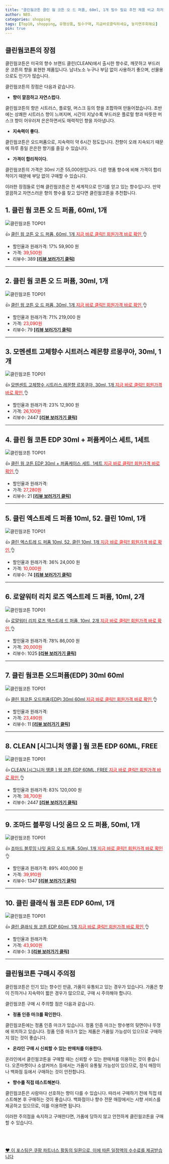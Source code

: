 ```yaml
---
title: "클린웜코튼 클린 웜 코튼 오 드 퍼퓸, 60ml, 1개 필수 필요 추천 제품 비교 최저 가격 비교 장점 구매 후기 구매평"
author: NEO.
categories: shopping
tags: [Top10, shopping, 유행상품, 필수구매, 지금바로클릭하세요, 놓치면후회해요]
pin: true
---
```

**<h2>클린웜코튼의 장점</h2>**

클린웜코튼은 미국의 향수 브랜드 클린(CLEAN)에서 출시한 향수로, 깨끗하고 부드러운 코튼의 향을 표현한 제품입니다. 남녀노소 누구나 부담 없이 사용하기 좋으며, 선물용으로도 인기가 많습니다.

클린웜코튼의 장점은 다음과 같습니다.

* **향이 깔끔하고 자연스럽다.**

클린웜코튼의 향은 시트러스, 플로럴, 머스크 등의 향을 조합하여 만들어졌습니다. 초반에는 상쾌한 시트러스 향이 느껴지며, 시간이 지날수록 부드러운 플로럴 향과 따뜻한 머스크 향이 어우러져 은은하면서도 매력적인 향을 자아냅니다.

* **지속력이 좋다.**

클린웜코튼은 오드퍼퓸으로, 지속력이 약 6시간 정도입니다. 잔향이 오래 지속되기 때문에 하루 종일 은은한 향기를 즐길 수 있습니다.

* **가격이 합리적이다.**

클린웜코튼의 가격은 30ml 기준 55,000원입니다. 다른 명품 향수에 비해 가격이 합리적이기 때문에 부담 없이 구매할 수 있습니다.

이러한 장점들로 인해 클린웜코튼은 전 세계적으로 인기를 얻고 있는 향수입니다. 만약 깔끔하고 자연스러운 향의 향수를 찾고 있다면 클린웜코튼을 추천합니다.

   

## 1. 클린 웜 코튼 오 드 퍼퓸, 60ml, 1개

![클린웜코튼 TOP01](https://thumbnail7.coupangcdn.com/thumbnails/remote/490x490ex/image/retail/images/4533983596446136-941c2cdb-4b4c-442e-9a20-dcbf1bc7d7aa.jpg)


👍 [클린 웜 코튼 오 드 퍼퓸, 60ml, 1개 <font color=red> 지금 바로 클릭!! 회원가격 바로 확인 </font> ](https://link.coupang.com/re/AFFSDP?lptag=AF3617701&subid=GithubCoopas&pageKey=7281183572&traceid=V0-153&itemId=9768450896&vendorItemId=85669714037) 👌 


- 할인율과 원래가격: 17%  59,900   원
- 가격: <span style='color:red'>39,500원</span>
- 리뷰수: 389  [**[리뷰 보러가기 클릭]**](https://link.coupang.com/re/AFFSDP?lptag=AF3617701&subid=GithubCoopas&pageKey=7281183572&traceid=V0-153&itemId=9768450896&vendorItemId=85669714037)

---


   

## 2. 클린 웜 코튼 오 드 퍼퓸, 30ml, 1개

![클린웜코튼 TOP01](https://thumbnail8.coupangcdn.com/thumbnails/remote/490x490ex/image/retail/images/1321670405750614-3bd0770f-0716-4f7a-8f32-722162e54a78.jpg)


👍 [클린 웜 코튼 오 드 퍼퓸, 30ml, 1개 <font color=red> 지금 바로 클릭!! 회원가격 바로 확인 </font> ](https://link.coupang.com/re/AFFSDP?lptag=AF3617701&subid=GithubCoopas&pageKey=7281183572&traceid=V0-153&itemId=16539790988&vendorItemId=85669713932) 👌 


- 할인율과 원래가격: 71%  219,000   원
- 가격: <span style='color:red'>23,090원</span>
- 리뷰수: 79  [**[리뷰 보러가기 클릭]**](https://link.coupang.com/re/AFFSDP?lptag=AF3617701&subid=GithubCoopas&pageKey=7281183572&traceid=V0-153&itemId=16539790988&vendorItemId=85669713932)

---


   

## 3. 모멘센트 고체향수 시트러스 레몬향 르몽쿠아, 30ml, 1개

![클린웜코튼 TOP01](https://thumbnail9.coupangcdn.com/thumbnails/remote/490x490ex/image/retail/images/2023/06/30/15/9/ff55d84f-85aa-4c92-b019-0329c9f4300e.jpg)


👍 [모멘센트 고체향수 시트러스 레몬향 르몽쿠아, 30ml, 1개 <font color=red> 지금 바로 클릭!! 회원가격 바로 확인 </font> ](https://link.coupang.com/re/AFFSDP?lptag=AF3617701&subid=GithubCoopas&pageKey=7440080321&traceid=V0-153&itemId=19344727686&vendorItemId=86432904686) 👌 


- 할인율과 원래가격: 23%  12,900   원
- 가격: <span style='color:red'>26,100원</span>
- 리뷰수: 2447  [**[리뷰 보러가기 클릭]**](https://link.coupang.com/re/AFFSDP?lptag=AF3617701&subid=GithubCoopas&pageKey=7440080321&traceid=V0-153&itemId=19344727686&vendorItemId=86432904686)

---


   

## 4. 클린 웜 코튼 EDP 30ml + 퍼퓸케이스 세트, 1세트

![클린웜코튼 TOP01](https://thumbnail6.coupangcdn.com/thumbnails/remote/490x490ex/image/retail/images/2023/01/09/18/4/0beba2ed-c4a9-4068-a7ad-32892ca62027.jpg)


👍 [클린 웜 코튼 EDP 30ml + 퍼퓸케이스 세트, 1세트 <font color=red> 지금 바로 클릭!! 회원가격 바로 확인 </font> ](https://link.coupang.com/re/AFFSDP?lptag=AF3617701&subid=GithubCoopas&pageKey=7053236676&traceid=V0-153&itemId=17468739602&vendorItemId=84636446761) 👌 


- 할인율과 원래가격: 
- 가격: <span style='color:red'>27,280원</span>
- 리뷰수: 21  [**[리뷰 보러가기 클릭]**](https://link.coupang.com/re/AFFSDP?lptag=AF3617701&subid=GithubCoopas&pageKey=7053236676&traceid=V0-153&itemId=17468739602&vendorItemId=84636446761)

---


   

## 5. 클린 엑스트레 드 퍼퓸 10ml, 52. 클린 10ml, 1개

![클린웜코튼 TOP01](https://thumbnail9.coupangcdn.com/thumbnails/remote/490x490ex/image/vendor_inventory/01a3/9bac689374af6065a4b496c994f668549467ef0d9c376ace652a03117404.png)


👍 [클린 엑스트레 드 퍼퓸 10ml, 52. 클린 10ml, 1개 <font color=red> 지금 바로 클릭!! 회원가격 바로 확인 </font> ](https://link.coupang.com/re/AFFSDP?lptag=AF3617701&subid=GithubCoopas&pageKey=7612338571&traceid=V0-153&itemId=20164044457&vendorItemId=80355176531) 👌 


- 할인율과 원래가격: 36%  24,000   원
- 가격: <span style='color:red'>10,000원</span>
- 리뷰수: 74  [**[리뷰 보러가기 클릭]**](https://link.coupang.com/re/AFFSDP?lptag=AF3617701&subid=GithubCoopas&pageKey=7612338571&traceid=V0-153&itemId=20164044457&vendorItemId=80355176531)

---


   

## 6. 로얄워터 리치 로즈 엑스트레 드 퍼퓸, 10ml, 2개

![클린웜코튼 TOP01](https://thumbnail6.coupangcdn.com/thumbnails/remote/490x490ex/image/retail/images/881890085490801-13336758-b1c6-4fc7-8a42-74cc87e19f1a.jpg)


👍 [로얄워터 리치 로즈 엑스트레 드 퍼퓸, 10ml, 2개 <font color=red> 지금 바로 클릭!! 회원가격 바로 확인 </font> ](https://link.coupang.com/re/AFFSDP?lptag=AF3617701&subid=GithubCoopas&pageKey=7014767011&traceid=V0-153&itemId=13313243046&vendorItemId=80569552299) 👌 


- 할인율과 원래가격: 78%  86,000   원
- 가격: <span style='color:red'>20,000원</span>
- 리뷰수: 1025  [**[리뷰 보러가기 클릭]**](https://link.coupang.com/re/AFFSDP?lptag=AF3617701&subid=GithubCoopas&pageKey=7014767011&traceid=V0-153&itemId=13313243046&vendorItemId=80569552299)

---


   

## 7. 클린 웜코튼 오드퍼퓸(EDP) 30ml 60ml

![클린웜코튼 TOP01](https://thumbnail8.coupangcdn.com/thumbnails/remote/490x490ex/image/vendor_inventory/7448/f489ac449d9d61264a23143040386d79f7c1db156157a7af0ceff1689ad3.png)


👍 [클린 웜코튼 오드퍼퓸(EDP) 30ml 60ml <font color=red> 지금 바로 클릭!! 회원가격 바로 확인 </font> ](https://link.coupang.com/re/AFFSDP?lptag=AF3617701&subid=GithubCoopas&pageKey=2111818426&traceid=V0-153&itemId=3587201092&vendorItemId=87657408721) 👌 


- 할인율과 원래가격: 
- 가격: <span style='color:red'>23,490원</span>
- 리뷰수: 11  [**[리뷰 보러가기 클릭]**](https://link.coupang.com/re/AFFSDP?lptag=AF3617701&subid=GithubCoopas&pageKey=2111818426&traceid=V0-153&itemId=3587201092&vendorItemId=87657408721)

---


   

## 8. CLEAN [시그니처 앵콜 ] 웜 코튼 EDP 60ML, FREE

![클린웜코튼 TOP01](https://thumbnail6.coupangcdn.com/thumbnails/remote/490x490ex/image/vendor_inventory/c184/f798ea1699dc1c215c4cac02c12be466a0a6b584fb249959478300c2a49e.jpg)


👍 [CLEAN [시그니처 앵콜 ] 웜 코튼 EDP 60ML, FREE <font color=red> 지금 바로 클릭!! 회원가격 바로 확인 </font> ](https://link.coupang.com/re/AFFSDP?lptag=AF3617701&subid=GithubCoopas&pageKey=7746833285&traceid=V0-153&itemId=20856620483&vendorItemId=87924107522) 👌 


- 할인율과 원래가격: 83%  120,000   원
- 가격: <span style='color:red'>38,700원</span>
- 리뷰수: 2447  [**[리뷰 보러가기 클릭]**](https://link.coupang.com/re/AFFSDP?lptag=AF3617701&subid=GithubCoopas&pageKey=7746833285&traceid=V0-153&itemId=20856620483&vendorItemId=87924107522)

---


   

## 9. 조마드 블루밍 나잇 옴므 오 드 퍼퓸, 50ml, 1개

![클린웜코튼 TOP01](https://thumbnail9.coupangcdn.com/thumbnails/remote/490x490ex/image/vendor_inventory/468b/d754e8ad3f1e598f9a39197d7f0da9bb66b9c9d0c34871adc41b7be3dbcb.jpg)


👍 [조마드 블루밍 나잇 옴므 오 드 퍼퓸, 50ml, 1개 <font color=red> 지금 바로 클릭!! 회원가격 바로 확인 </font> ](https://link.coupang.com/re/AFFSDP?lptag=AF3617701&subid=GithubCoopas&pageKey=6069716359&traceid=V0-153&itemId=11200323609&vendorItemId=86385338916) 👌 


- 할인율과 원래가격: 89%  400,000   원
- 가격: <span style='color:red'>39,910원</span>
- 리뷰수: 1347  [**[리뷰 보러가기 클릭]**](https://link.coupang.com/re/AFFSDP?lptag=AF3617701&subid=GithubCoopas&pageKey=6069716359&traceid=V0-153&itemId=11200323609&vendorItemId=86385338916)

---


   

## 10. 클린 클래식 웜 코튼 EDP 60ml, 1개

![클린웜코튼 TOP01](https://thumbnail10.coupangcdn.com/thumbnails/remote/490x490ex/image/vendor_inventory/726e/a41624b647329e720055e47508d3362e6dddd3227755d9b7b9c00a3803b6.jpg)


👍 [클린 클래식 웜 코튼 EDP 60ml, 1개 <font color=red> 지금 바로 클릭!! 회원가격 바로 확인 </font> ](https://link.coupang.com/re/AFFSDP?lptag=AF3617701&subid=GithubCoopas&pageKey=7265460738&traceid=V0-153&itemId=19706063664&vendorItemId=87614209280) 👌 


- 할인율과 원래가격: 
- 가격: <span style='color:red'>43,900원</span>
- 리뷰수: 3  [**[리뷰 보러가기 클릭]**](https://link.coupang.com/re/AFFSDP?lptag=AF3617701&subid=GithubCoopas&pageKey=7265460738&traceid=V0-153&itemId=19706063664&vendorItemId=87614209280)

---
**<h2>클린웜코튼 구매시 주의점</h2>**

클린웜코튼은 인기 있는 향수인 만큼, 가품이 유통되고 있는 경우가 있습니다. 가품은 향이 진하거나 지속력이 짧은 경우가 많으므로, 구매 시 주의해야 합니다.

클린웜코튼 구매 시 주의할 점은 다음과 같습니다.

* **정품 인증 마크를 확인한다.**

클린웜코튼에는 정품 인증 마크가 있습니다. 정품 인증 마크는 향수병의 뒷면이나 뚜껑에 위치하고 있습니다. 정품 인증 마크가 없는 제품은 가품일 가능성이 있으므로 구매하지 않는 것이 좋습니다.

* **온라인 구매 시 신뢰할 수 있는 판매처를 이용한다.**

온라인에서 클린웜코튼을 구매할 때는 신뢰할 수 있는 판매처를 이용하는 것이 좋습니다. 오픈마켓이나 소셜커머스 등에서는 가품이 유통될 가능성이 있으므로, 정식 매장이나 백화점 등에서 구매하는 것이 안전합니다.

* **향수를 직접 테스트해본다.**

클린웜코튼은 사람마다 선호하는 향이 다를 수 있습니다. 따라서 구매하기 전에 직접 테스트해본 후 구매하는 것이 좋습니다. 백화점이나 향수 전문 매장에서는 시향 서비스를 제공하고 있으므로, 이를 이용하면 됩니다.

이러한 주의점을 숙지하고 구매한다면, 가품에 당하지 않고 안전하게 클린웜코튼을 구매할 수 있습니다.<br><br><br><br><br> [ ❤  이 포스팅은 쿠팡 파트너스 활동의 일환으로, 이에 따른 일정액의 수수료를 제공받습니다](https://link.coupang.com/a/bcEFyh)